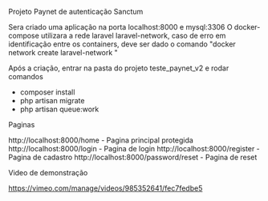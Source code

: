Projeto Paynet de autenticação Sanctum

Sera criado uma aplicação na porta 
localhost:8000 e mysql:3306
O docker-compose utilizara 
a rede laravel laravel-network,
caso de erro em identificação 
entre os containers, deve ser dado o comando "docker network create laravel-network
"

Após a criação, entrar na pasta do projeto teste_paynet_v2 e rodar comandos
- composer install
- php artisan migrate
- php artisan queue:work

Paginas 

http://localhost:8000/home - Pagina principal protegida
http://localhost:8000/login - Pagina de login
http://localhost:8000/register - Pagina de cadastro
http://localhost:8000/password/reset - Pagina de reset

Video de demonstração

https://vimeo.com/manage/videos/985352641/fec7fedbe5
